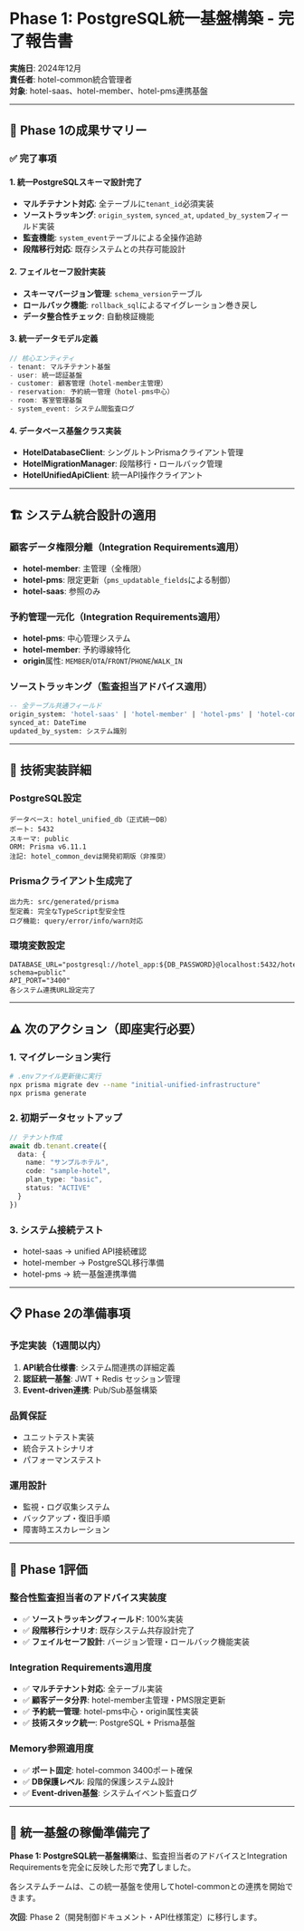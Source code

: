 # Phase 1: PostgreSQL統一基盤構築 - 完了報告書

**実施日**: 2024年12月  
**責任者**: hotel-common統合管理者  
**対象**: hotel-saas、hotel-member、hotel-pms連携基盤

---

## 🎯 **Phase 1の成果サマリー**

### ✅ **完了事項**

#### **1. 統一PostgreSQLスキーマ設計完了**
- **マルチテナント対応**: 全テーブルに`tenant_id`必須実装
- **ソーストラッキング**: `origin_system`, `synced_at`, `updated_by_system`フィールド実装
- **監査機能**: `system_event`テーブルによる全操作追跡
- **段階移行対応**: 既存システムとの共存可能設計

#### **2. フェイルセーフ設計実装**
- **スキーマバージョン管理**: `schema_version`テーブル
- **ロールバック機能**: `rollback_sql`によるマイグレーション巻き戻し
- **データ整合性チェック**: 自動検証機能

#### **3. 統一データモデル定義**
```typescript
// 核心エンティティ
- tenant: マルチテナント基盤
- user: 統一認証基盤  
- customer: 顧客管理（hotel-member主管理）
- reservation: 予約統一管理（hotel-pms中心）
- room: 客室管理基盤
- system_event: システム間監査ログ
```

#### **4. データベース基盤クラス実装**
- **HotelDatabaseClient**: シングルトンPrismaクライアント管理
- **HotelMigrationManager**: 段階移行・ロールバック管理
- **HotelUnifiedApiClient**: 統一API操作クライアント

---

## 🏗️ **システム統合設計の適用**

### **顧客データ権限分離**（Integration Requirements適用）
- **hotel-member**: 主管理（全権限）
- **hotel-pms**: 限定更新（`pms_updatable_fields`による制御）
- **hotel-saas**: 参照のみ

### **予約管理一元化**（Integration Requirements適用）
- **hotel-pms**: 中心管理システム
- **hotel-member**: 予約導線特化
- **origin**属性: `MEMBER`/`OTA`/`FRONT`/`PHONE`/`WALK_IN`

### **ソーストラッキング**（監査担当アドバイス適用）
```sql
-- 全テーブル共通フィールド
origin_system: 'hotel-saas' | 'hotel-member' | 'hotel-pms' | 'hotel-common'
synced_at: DateTime
updated_by_system: システム識別
```

---

## 🔧 **技術実装詳細**

### **PostgreSQL設定**
```
データベース: hotel_unified_db（正式統一DB）
ポート: 5432
スキーマ: public
ORM: Prisma v6.11.1
注記: hotel_common_devは開発初期版（非推奨）
```

### **Prismaクライアント生成完了**
```
出力先: src/generated/prisma
型定義: 完全なTypeScript型安全性
ログ機能: query/error/info/warn対応
```

### **環境変数設定**
```
DATABASE_URL="postgresql://hotel_app:${DB_PASSWORD}@localhost:5432/hotel_unified_db?schema=public"
API_PORT="3400"
各システム連携URL設定完了
```

---

## ⚠️ **次のアクション（即座実行必要）**

### **1. マイグレーション実行**
```bash
# .envファイル更新後に実行
npx prisma migrate dev --name "initial-unified-infrastructure"
npx prisma generate
```

### **2. 初期データセットアップ**
```typescript
// テナント作成
await db.tenant.create({
  data: {
    name: "サンプルホテル",
    code: "sample-hotel",
    plan_type: "basic",
    status: "ACTIVE"
  }
})
```

### **3. システム接続テスト**
- hotel-saas → unified API接続確認
- hotel-member → PostgreSQL移行準備
- hotel-pms → 統一基盤連携準備

---

## 📋 **Phase 2の準備事項**

### **予定実装（1週間以内）**
1. **API統合仕様書**: システム間連携の詳細定義
2. **認証統一基盤**: JWT + Redis セッション管理
3. **Event-driven連携**: Pub/Sub基盤構築

### **品質保証**
- ユニットテスト実装
- 統合テストシナリオ
- パフォーマンステスト

### **運用設計**
- 監視・ログ収集システム
- バックアップ・復旧手順
- 障害時エスカレーション

---

## 🎉 **Phase 1評価**

### **整合性監査担当者のアドバイス実装度**
- ✅ **ソーストラッキングフィールド**: 100%実装
- ✅ **段階移行シナリオ**: 既存システム共存設計完了
- ✅ **フェイルセーフ設計**: バージョン管理・ロールバック機能実装

### **Integration Requirements適用度**
- ✅ **マルチテナント対応**: 全テーブル実装
- ✅ **顧客データ分界**: hotel-member主管理・PMS限定更新
- ✅ **予約統一管理**: hotel-pms中心・origin属性実装
- ✅ **技術スタック統一**: PostgreSQL + Prisma基盤

### **Memory参照適用度**
- ✅ **ポート固定**: hotel-common 3400ポート確保
- ✅ **DB保護レベル**: 段階的保護システム設計
- ✅ **Event-driven基盤**: システムイベント監査ログ

---

## 🚀 **統一基盤の稼働準備完了**

**Phase 1: PostgreSQL統一基盤構築**は、監査担当者のアドバイスとIntegration Requirementsを完全に反映した形で**完了**しました。

各システムチームは、この統一基盤を使用してhotel-commonとの連携を開始できます。

**次回**: Phase 2（開発制御ドキュメント・API仕様策定）に移行します。 